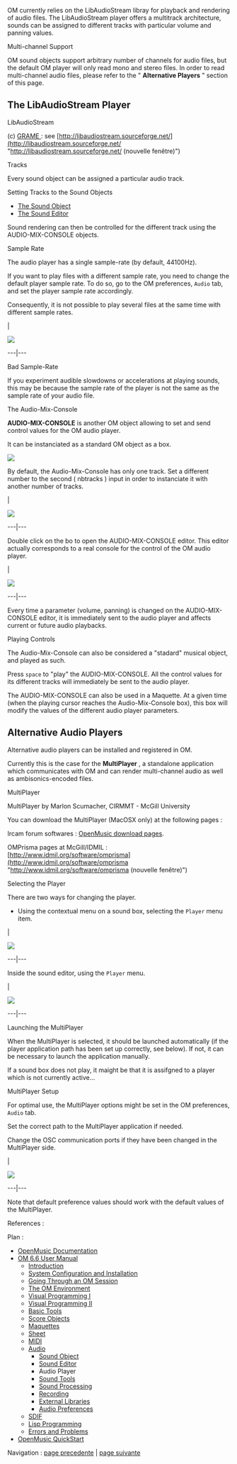 
OM currently relies on the  LibAudioStream libray for playback and rendering
of audio files. The LibAudioStream player offers a multitrack architecture,
sounds can be assigned to different tracks with particular volume and panning
values.

Multi-channel Support

OM sound objects support arbitrary number of channels for audio files, but the
default OM player will only read mono and stereo files. In order to read
multi-channel audio files, please refer to the " **Alternative Players** "
section of this page.

## The LibAudioStream Player

LibAudioStream

(c) [GRAME ](http://www.grame.fr/ "http://www.grame.fr/ \(nouvelle
fenêtre\)"): see
[http://libaudiostream.sourceforge.net/](http://libaudiostream.sourceforge.net/
"http://libaudiostream.sourceforge.net/ \(nouvelle fenêtre\)")

Tracks

Every  sound object can be assigned a particular audio track.

Setting Tracks to the Sound Objects

  * [The Sound Object](Sound)
  * [The Sound Editor](SoundEditor)

Sound rendering can then be controlled for the different track using the
AUDIO-MIX-CONSOLE objects.

Sample Rate

The audio player has a single sample-rate (by default, 44100Hz).

If you want to play files with a different sample rate, you need to change the
default player sample rate. To do so, go to the OM preferences, `Audio` tab,
and set the player sample rate accordingly.

Consequently, it is not possible to play several files at the same time with
different sample rates.

|

[![](../res/las-prefs_1.png)](../res/las-prefs.png "Cliquez pour agrandir")  
  
---|---  
  
Bad Sample-Rate

If you experiment audible slowdowns or accelerations at playing sounds, this
may be because the sample rate of the player is not the same as the sample
rate of your audio file.

The Audio-Mix-Console

**AUDIO-MIX-CONSOLE** is another OM object allowing to set and send control
values for the OM audio player.

It can be instanciated as a standard OM object as a box.

![](../res/amc.png)

By default, the Audio-Mix-Console has only one track. Set a different number
to the second ( nbtracks ) input in order to instanciate it with another
number of tracks.

|

![](../res/amc8tracks.png)  
  
---|---  
  
Double click on the bo to open the AUDIO-MIX-CONSOLE editor. This editor
actually corresponds to a real console for the control of the OM audio player.

|

[![](../res/mix-console_1.png)](../res/mix-console.png "Cliquez pour
agrandir")  
  
---|---  
  
Every time a parameter (volume, panning) is changed on the AUDIO-MIX-CONSOLE
editor, it is immediately sent to the audio player and affects current or
future audio playbacks.

Playing Controls

The Audio-Mix-Console can also be considered a "stadard" musical object, and
played as such.

Press `space` to "play" the AUDIO-MIX-CONSOLE. All the control values for its
different tracks will immediately be sent to the audio player.

The AUDIO-MIX-CONSOLE can also be used in a Maquette. At a given time (when
the playing cursor reaches the Audio-Mix-Console box), this box will modify
the values of the different audio player parameters.

## Alternative Audio Players

Alternative audio players can be installed and registered in OM.

Currently this is the case for the **MultiPlayer** , a standalone application
which communicates with OM and can render multi-channel audio as well as
ambisonics-encoded files.

MultiPlayer

MultiPlayer by Marlon Scumacher, CIRMMT - McGill University

You can download the MultiPlayer (MacOSX only) at the following pages :

Ircam forum softwares : [OpenMusic download
pages](http://forumnet.ircam.fr/697 "http://forumnet.ircam.fr/697
\(nouvelle fenêtre\)").

OMPrisma pages at McGill/IDMIL :
[http://www.idmil.org/software/omprisma](http://www.idmil.org/software/omprisma
"http://www.idmil.org/software/omprisma \(nouvelle fenêtre\)")

Selecting the Player

There are two ways for changing the player.

  * Using the contextual menu on a sound box, selecting the `Player` menu item.

|

[![](../res/box-player_1.png)](../res/box-player.png "Cliquez pour agrandir")  
  
---|---  
  
Inside the sound editor, using the `Player` menu.

|

![](../res/editor-player.png)  
  
---|---  
  
Launching the MultiPlayer

When the MultiPlayer is selected, it should be launched automatically (if the
player application path has been set up correctly, see below). If not, it can
be necessary to launch the application manually.

If a sound box does not play, it maight be that it is assifgned to a player
which is not currently active...

MultiPlayer Setup

For optimal use, the MultiPlayer options might be set in the OM preferences,
`Audio` tab.

Set the correct path to the MultiPlayer application if needed.

Change the OSC communication ports if they have been changed in the
MultiPlayer side.

|

[![](../res/multi-prefs_1.png)](../res/multi-prefs.png "Cliquez pour
agrandir")  
  
---|---  
  
Note that default preference values should work with the default values of the
MultiPlayer.

References :

Plan :

  * [OpenMusic Documentation](OM-Documentation)
  * [OM 6.6 User Manual](OM-User-Manual)
    * [Introduction](00-Sommaire)
    * [System Configuration and Installation](Installation)
    * [Going Through an OM Session](Goingthrough)
    * [The OM Environment](Environment)
    * [Visual Programming I](BasicVisualProgramming)
    * [Visual Programming II](AdvancedVisualProgramming)
    * [Basic Tools](BasicObjects)
    * [Score Objects](ScoreObjects)
    * [Maquettes](Maquettes)
    * [Sheet](Sheet)
    * [MIDI](MIDI)
    * [Audio](Audio)
      * [Sound Object](Sound)
      * [Sound Editor](SoundEditor)
      * Audio Player
      * [Sound Tools](SoundTools)
      * [Sound Processing](SoundProcessing)
      * [Recording](SoundRecording)
      * [External Libraries](Externals)
      * [Audio Preferences](SoundPreferences)
    * [SDIF](SDIF)
    * [Lisp Programming](Lisp)
    * [Errors and Problems](errors)
  * [OpenMusic QuickStart](QuickStart-Chapters)

Navigation : [page precedente](SoundEditor "page précédente\(Sound
Editor\)") | [page suivante](SoundTools "page suivante\(Sound Tools\)")

